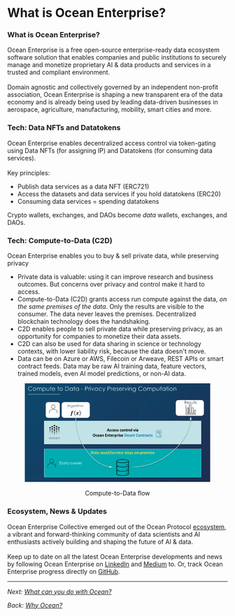# What is Ocean Enterprise?

### What is Ocean Enterprise?

Ocean Enterprise is a free open-source enterprise-ready data ecosystem software solution that enables companies and public institutions to securely manage and monetize proprietary AI & data products and services in a trusted and compliant environment.\
\
Domain agnostic and collectively governed by an independent non-profit association, Ocean Enterprise is shaping a new transparent era of the data economy and is already being used by leading data-driven businesses in aerospace, agriculture, manufacturing, mobility, smart cities and more.

### Tech: Data NFTs and Datatokens

Ocean Enterprise enables decentralized access control via token-gating using Data NFTs (for assigning IP) and Datatokens (for consuming data services). \
\
Key principles:

* Publish data services as a data NFT (ERC721)
* Access the datasets and data services if you hold datatokens (ERC20)
* Consuming data services = spending datatokens

Crypto wallets, exchanges, and DAOs become _data_ wallets, exchanges, and DAOs.

### Tech:  Compute-to-Data (C2D)

Ocean Enterprise enables you to buy & sell private data, while preserving privacy

* Private data is valuable: using it can improve research and business outcomes. But concerns over privacy and control make it hard to access.
* Compute-to-Data (C2D) grants access run compute against the data, _on the same premises of the data_. Only the results are visible to the consumer. The data never leaves the premises. Decentralized blockchain technology does the handshaking.
* C2D enables people to sell private data while preserving privacy, as an opportunity for companies to monetize their data assets.
* C2D can also be used for data sharing in science or technology contexts, with lower liability risk, because the data doesn't move.
* Data can be on Azure or AWS, Filecoin or Arweave, REST APIs or smart contract feeds. Data may be raw AI training data, feature vectors, trained models, even AI model predictions, or non-AI data.

<div align="center"><figure><img src="../.gitbook/assets/C2D_Ocean Enterprise.png" alt=""><figcaption><p>Compute-to-Data flow</p></figcaption></figure></div>

### Ecosystem, News & Updates

Ocean Enterprise Collective emerged out of the Ocean Protocol [ecosystem](https://oceanprotocol.com/explore/ecosystem), a vibrant and forward-thinking community of data scientists and AI enthusiasts actively building and shaping the future of AI & data. \
\
Keep up to date on all the latest Ocean Enterprise developments and news by following Ocean Enterprise on [LinkedIn](https://www.linkedin.com/company/ocean-enterprise-collective) and [Medium](https://medium.com/ocean-enterprise-collective) to.  Or, track Ocean Enterprise progress directly on [GitHub](https://github.com/OceanProtocolEnterprise).



***

_Next:_ [_What can you do with Ocean?_](benefits.md)

_Back:_ [_Why Ocean?_](broken-reference)
